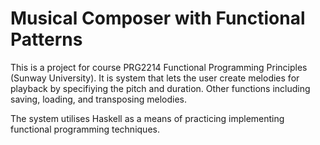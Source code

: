 # Musical Composer with Functional Patterns

This is a project for course PRG2214 Functional Programming Principles (Sunway University). It is system that lets the user create melodies for playback by specifiying the pitch and duration. Other functions including saving, loading, and transposing melodies. 

The system utilises Haskell as a means of practicing implementing functional programming techniques. 
